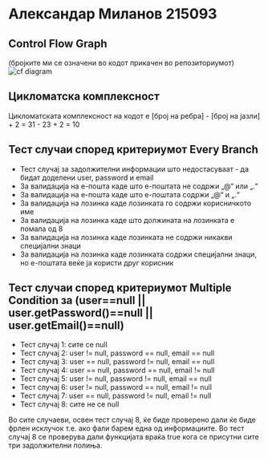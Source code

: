 # Александар Миланов 215093


## Control Flow Graph
(бројките ми се означени во кодот прикачен во репозиториумот)
![cf diagram](https://github.com/Alex9633/SI_2023_lab2_215093/assets/120327803/8892e039-98bc-45c5-b713-525287376628)



## Цикломатска комплексност
Цикломатската комплексност на кодот е [број на ребра] - [број на јазли] + 2 = 31 - 23 + 2 = 10



## Тест случаи според критериумот Every Branch
- Тест случај за задолжителни информации што недостасуваат - да бидат доделени user, password и email
- За валидација на е-пошта каде што е-поштата не содржи „@“ или „.“
- За валидација на е-пошта каде што е-поштата содржи „@“ и „.“
- За валидација на лозинка каде лозинката го содржи корисничкото име
- За валидација на лозинка каде што должината на лозинката е помала од 8
- За валидација на лозинка каде лозинката не содржи никакви специјални знаци
- За валидација на лозинка каде лозинката содржи специјални знаци, но е-поштата веќе ја користи друг корисник



## Тест случаи според критериумот Multiple Condition за (user==null || user.getPassword()==null || user.getEmail()==null)
- Тест случај 1: сите се null
- Тест случај 2: user != null, password == null, email == null
- Тест случај 3: user == null, password != null, email == null
- Тест случај 4: user == null, password == null, email != null
- Тест случај 5: user != null, password != null, email == null
- Тест случај 6: user != null, password == null, email != null
- Тест случај 7: user == null, password != null, email != null
- Тест случај 8: сите не се null

Во сите случаеви, освен тест случај 8, ќе биде проверено дали ќе биде фрлен исклучок т.е. ако фали барем една од информациите.
Во тест случај 8 се проверува дали функцијата враќа true кога се присутни сите три задолжителни полиња.
